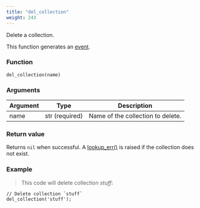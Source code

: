 ```yaml
---
title: "del_collection"
weight: 243
---
```


Delete a collection.

This function generates an [event](../../overview/events).

### Function

`del_collection(name)`

### Arguments

Argument | Type | Description
-------- | ---- | -----------
name | str (required) | Name of the collection to delete.

### Return value

Returns `nil` when successful. A [lookup_err()](../../errors/lookup_err) is raised if the collection does not exist.

### Example

> This code will delete collection *stuff*:

```thingsdb,should_pass,@t
// Delete collection `stuff`
del_collection('stuff');
```
